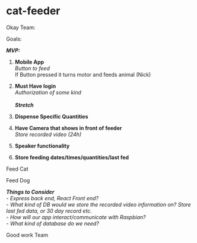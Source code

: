 # cat-feeder

Okay Team:

Goals:

***MVP:***
1. **Mobile App**  
    *Button to feed*  
        If Button pressed it turns motor and feeds animal (Nick) 
2. **Must Have login**  
        *Authorization of some kind*  </br>
</br>***Stretch***</br>  
3.  **Dispense Specific Quantities**  

4. **Have Camera that shows in front of feeder**  
    *Store recorded video (24h)*  

5. **Speaker functionality**  

6. **Store feeding dates/times/quantities/last fed**  

Feed Cat  

Feed Dog  

***Things to Consider***  
*- Express back end, React Front end?*  
*- What kind of DB would we store the recorded video information on? Store last fed data, or 30 day record etc.*  
*- How will our app interact/communicate with Raspbian?*  
*- What kind of database do we need?*  


Good work Team
